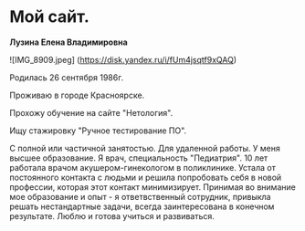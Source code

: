 # Мой сайт. 
**Лузина Елена Владимировна**

![IMG_8909.jpeg] (https://disk.yandex.ru/i/fUm4jsqtf9xQAQ)

Родилась 26 сентября 1986г.

Проживаю в городе Красноярске.

Прохожу обучение на сайте "Нетология".

Ищу стажировку "Ручное тестирование ПО".

С полной или частичной занятостью.
Для удаленной работы.
У меня высшее образование. Я врач, специальность "Педиатрия".
10 лет работала врачом акушером-гинекологом в поликлинике.
Устала от постоянного контакта с людьми и решила попробовать себя в новой профессии, которая этот контакт минимизирует. Принимая во внимание мое образование и опыт - я ответвственный сотрудник, привыкла решать нестандартные задачи, всегда заинтересована в конечном результате. Люблю и готова учиться и развиваться. 